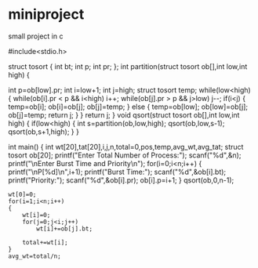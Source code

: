 # miniproject
small project in c

#include<stdio.h>

struct tosort
{
    int bt;
    int p;
    int pr;
};
int partition(struct tosort ob[],int low,int high)
{


int p=ob[low].pr;
int i=low+1;
int j=high;
struct tosort temp;
while(low<high)
{
  while(ob[i].pr < p && i<high)
  i++;
  while(ob[j].pr > p && j>low)
  j--;
  if(i<j)
  {
    temp=ob[i];
    ob[i]=ob[j];
    ob[j]=temp;
  }
  else
  {
    temp=ob[low];
    ob[low]=ob[j];
    ob[j]=temp;
    return j;
  }
}
return j;
}
void qsort(struct tosort ob[],int low,int high)
{
if(low<high)
{
  int s=partition(ob,low,high);
  qsort(ob,low,s-1);
  qsort(ob,s+1,high);
}
}

int main()
{
    int wt[20],tat[20],i,j,n,total=0,pos,temp,avg_wt,avg_tat;
    struct tosort ob[20];
    printf("Enter Total Number of Process:");
    scanf("%d",&n);
    printf("\nEnter Burst Time and Priority\n");
    for(i=0;i<n;i++)
    {
        printf("\nP[%d]\n",i+1);
        printf("Burst Time:");
        scanf("%d",&ob[i].bt);
        printf("Priority:");
        scanf("%d",&ob[i].pr);
        ob[i].p=i+1;
    }
    qsort(ob,0,n-1);

    wt[0]=0;
    for(i=1;i<n;i++)
    {
        wt[i]=0;
        for(j=0;j<i;j++)
            wt[i]+=ob[j].bt;

        total+=wt[i];
    }
    avg_wt=total/n;

